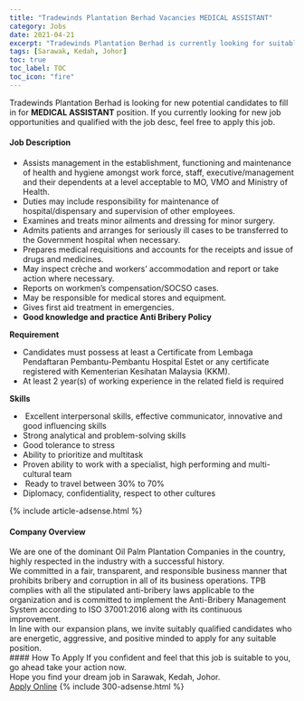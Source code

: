 ```yaml
---
title: "Tradewinds Plantation Berhad Vacancies MEDICAL ASSISTANT" 
category: Jobs 
date: 2021-04-21 
excerpt: "Tradewinds Plantation Berhad is currently looking for suitable person to fill in the MEDICAL ASSISTANT which based in Sarawak, Kedah, Johor" 
tags: [Sarawak, Kedah, Johor] 
toc: true 
toc_label: TOC 
toc_icon: "fire" 
--- 
```


<p>Tradewinds Plantation Berhad is looking for new potential candidates to fill in for <b>MEDICAL ASSISTANT</b> position. If you currently looking for new job opportunities and qualified with the job desc, feel free to apply this job.
</p><div><div><h4>Job Description</h4></div><div><div><span><div><ul><li>Assists management in the establishment, functioning and maintenance of health and hygiene amongst work force, staff, executive/management and their dependents at a level acceptable to MO, VMO and Ministry of Health.</li><li>Duties may include responsibility for maintenance of hospital/dispensary and supervision of other employees.</li><li>Examines and treats minor ailments and dressing for minor surgery.</li><li>Admits patients and arranges for seriously ill cases to be transferred to the Government hospital when necessary.</li><li>Prepares medical requisitions and accounts for the receipts and issue of drugs and medicines.</li><li>May inspect cr&#232;che and workers&#8217; accommodation and report or take action where necessary.</li><li>Reports on workmen&#8217;s compensation/SOCSO cases.</li><li>May be responsible for medical stores and equipment.</li><li>Gives first aid treatment in emergencies.</li><li><strong>Good knowledge and practice Anti Bribery Policy</strong></li></ul><p><strong>Requirement</strong></p><ul><li>Candidates must possess at least a Certificate from Lembaga Pendaftaran Pembantu-Pembantu Hospital Estet or any certificate registered with Kementerian Kesihatan Malaysia (KKM).</li><li>At least 2 year(s) of working experience in the related field is required&#160;</li></ul><p><strong>Skills</strong></p><ul><li>&#160;Excellent interpersonal skills, effective communicator, innovative and good influencing skills</li><li>Strong analytical and problem-solving skills</li><li>Good tolerance to stress</li><li>Ability to prioritize and multitask</li><li>Proven ability to work with a specialist, high performing and multi-cultural team</li><li>&#160;Ready to travel between 30% to 70%&#160;</li><li>Diplomacy, confidentiality, respect to other cultures</li></ul></div></span></div></div></div> 
{% include article-adsense.html %} 
<div><div><h4>Company Overview</h4></div><div><div><span><div><div>We are one of the dominant Oil Palm Plantation Companies in the country, highly respected in the industry with a successful history.</div>
<div>We committed in a fair, transparent, and responsible business manner that prohibits bribery and corruption in all of its business operations. TPB complies with all the stipulated anti-bribery laws applicable to the organization and is committed to implement the Anti-Bribery Management System according to ISO 37001:2016 along with its continuous improvement.</div>
<div>In line with our expansion plans, we invite suitably qualified candidates who are energetic, aggressive, and positive minded to apply for any suitable position.&#160;</div></div></span></div></div></div> 
#### How To Apply 
If you confident and feel that this job is suitable to you, go ahead take your action now. <br/> 
Hope you find your dream job in Sarawak, Kedah, Johor. <br/> 
<a href="https://www.jobstreet.com.my/en/job/medical-assistant-4544342?jobId=jobstreet-my-job-4544342&" class="btn btn--info" target="_blank" rel="nofollow noopenner">Apply Online</a> 
{% include 300-adsense.html %} 